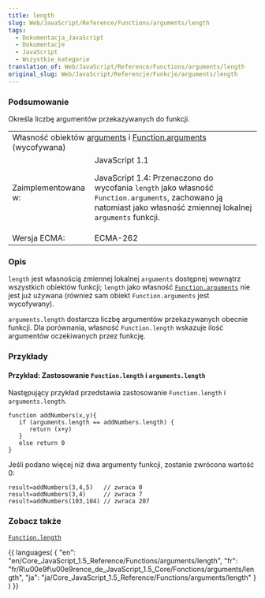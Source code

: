 ```yaml
---
title: length
slug: Web/JavaScript/Reference/Functions/arguments/length
tags:
  - Dokumentacja_JavaScript
  - Dokumentacje
  - JavaScript
  - Wszystkie_kategorie
translation_of: Web/JavaScript/Reference/Functions/arguments/length
original_slug: Web/JavaScript/Referencje/Funkcje/arguments/length
---
```

### Podsumowanie

Określa liczbę argumentów przekazywanych do funkcji.

<table class="fullwidth-table">
  <tbody>
    <tr>
      <td class="header" colspan="2">
        Własność obiektów
        <a href="pl/Dokumentacja_j%c4%99zyka_JavaScript_1.5/Funkcje/arguments"
          >arguments</a
        >
        i
        <a
          href="pl/Dokumentacja_j%c4%99zyka_JavaScript_1.5/Obiekty/Function/arguments"
          >Function.arguments</a
        >
        (wycofywana)
      </td>
    </tr>
    <tr>
      <td>Zaimplementowana w:</td>
      <td>
        JavaScript 1.1
        <p>
          JavaScript 1.4: Przenaczono do wycofania <code>length</code> jako
          własność <code>Function.arguments</code>, zachowano ją natomiast jako
          własność zmiennej lokalnej <code>arguments</code> funkcji.
        </p>
      </td>
    </tr>
    <tr>
      <td>Wersja ECMA:</td>
      <td>ECMA-262</td>
    </tr>
  </tbody>
</table>

### Opis

`length` jest własnością zmiennej lokalnej `arguments` dostępnej wewnątrz wszystkich obiektów funkcji; `length` jako własność [`Function.arguments`](pl/Dokumentacja_j%c4%99zyka_JavaScript_1.5/Obiekty/Function/arguments) nie jest już używana (również sam obiekt `Function.arguments` jest wycofywany).

`arguments.length` dostarcza liczbę argumentów przekazywanych obecnie funkcji. Dla porównania, własność `Function.length` wskazuje ilość argumentów oczekiwanych przez funkcję.

### Przykłady

#### Przykład: Zastosowanie `Function.length` i `arguments.length`

Następujący przykład przedstawia zastosowanie `Function.length` i `arguments.length`.

    function addNumbers(x,y){
       if (arguments.length == addNumbers.length) {
          return (x+y)
       }
       else return 0
    }

Jeśli podano więcej niż dwa argumenty funkcji, zostanie zwrócona wartość 0:

    result=addNumbers(3,4,5)   // zwraca 0
    result=addNumbers(3,4)     // zwraca 7
    result=addNumbers(103,104) // zwraca 207

### Zobacz także

[`Function.length`](pl/Dokumentacja_j%c4%99zyka_JavaScript_1.5/Obiekty/Function/length)

{{ languages( { "en": "en/Core_JavaScript\_1.5\_Reference/Functions/arguments/length", "fr": "fr/R\u00e9f\u00e9rence_de_JavaScript\_1.5\_Core/Fonctions/arguments/length", "ja": "ja/Core_JavaScript\_1.5\_Reference/Functions/arguments/length" } ) }}
